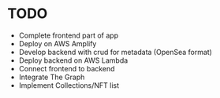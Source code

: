 # TODO

- Complete frontend part of app
- Deploy on AWS Amplify
- Develop backend with crud for metadata (OpenSea format)
- Deploy backend on AWS Lambda
- Connect frontend to backend
- Integrate The Graph
- Implement Collections/NFT list